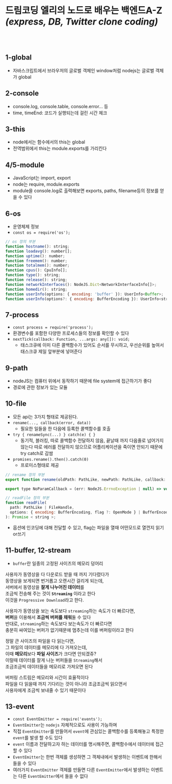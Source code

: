 # 드림코딩 엘리의 노드로 배우는 백엔드A-Z _(express, DB, Twitter clone coding)_

<br>
<br>

## 1-global

- 자바스크립트에서 브라우저의 글로벌 객체인 window처럼 nodejs는 글로벌 객체가 global

## 2-console

- console.log, console.table, console.error... 등
- time, timeEnd: 코드가 실행되는데 걸린 시간 체크

## 3-this

- node에서는 함수에서의 this는 global
- 전역범위에서 this는 module.exports를 가리킨다

## 4/5-module

- JavaScript는 import, export
- node는 require, module.exports
- module을 console.log로 출력해보면 
  exports, paths, filename등의 정보를 얻을 수 있다

## 6-os

- 운영체제 정보
- `const os = require('os');`

```javascript
// os 정의 부분
function hostname(): string;
function loadavg(): number[];
function uptime(): number;
function freemem(): number;
function totalmem(): number;
function cpus(): CpuInfo[];
function type(): string;
function release(): string;
function networkInterfaces(): NodeJS.Dict<NetworkInterfaceInfo[]>;
function homedir(): string;
function userInfo(options: { encoding: 'buffer' }): UserInfo<Buffer>;
function userInfo(options?: { encoding: BufferEncoding }): UserInfo<string>;
```

## 7-process

- `const process = require('process');`
- 환경변수를 포함한 다양한 프로세스들의 정보를 확인할 수 있다
- `nextTick(callback: Function, ...args: any[]): void;`
  - 태스크큐에 이미 다른 콜백함수가 있어도 순서를 무시하고, 우선순위를 높여서 태스크큐 제일 앞부분에 넣어준다

## 9-path

- nodeJS는 컴퓨터 위에서 동작하기 때문에 file system에 접근하기가 좋다
- 경로에 관한 정보가 있는 모듈

## 10-file

- 모든 api는 3가지 형태로 제공된다.
- `rename(..., callback(error, data))`
  - 필요한 일들을 한 다음에 등록한 콜백함수를 호출
- `try { renameSync(...) } catch(e) { }`
  - 동기적, 블러킹, 따로 콜백함수 전달하지 않음, 끝날때 까지 다음줄로 넘어가지 않는다
  따로 에러를 전달하지 않으므로 어플리케이션을 죽이면 안되기 때문에 try catch로 감쌈
- `promises.rename().then().catch(0)`
  - 프로미스형태로 제공


```javascript
// rename 정의 부분
export function rename(oldPath: PathLike, newPath: PathLike, callback: NoParamCallback): void;

export type NoParamCallback = (err: NodeJS.ErrnoException | null) => void;
```

```javascript
// readFile 정의 부분
function readFile(
  path: PathLike | FileHandle,
  options: { encoding: BufferEncoding, flag ?: OpenMode } | BufferEncoding
): Promise < string >;
```

- 옵션에 인코딩에 대해 전달할 수 있고, flag는 파일을 열때 어떤모드로 열껀지 읽기or쓰기

## 11-buffer, 12-stream

- `buffer`란 일종의 고정된 사이즈의 메모리 덩어리

사용자가 동영상을 다 다운로드 받을 때 까지 기다렸다가 <br>
동영상을 보게되면 번거롭고 오랜시간 걸리게 되는데,<br>
서버에서 동영상을 **잘게 나누어진 데이터**를 <br>
조금씩 전송해 주는 것이 **`Streaming`** 이라고 한다<br>
이것을 `Progressive Download`라고 한다.

사용자가 동영상을 보는 속도보다 `streaming`하는 속도가 더 빠르다면,<br>
**버퍼**을 이용해서 **조금씩 버퍼를 채워**둘 수 있다<br>
반대로, `streaming`하는 속도보다 보는속도가 더 빠르다면<br>
충분히 싸여있는 버퍼가 없기때문에 멈추는데 이를 버퍼링이라고 한다

정말 큰 사이즈의 파일을 다 읽는다면,<br>
그 파일의 데이터를 메모리에 다 가져오는데,<br>
이때 **메모리**보다 **파일 사이즈**가 크다면 안되겠쥬?<br>
이럴때 데이터를 잘게 나눈 버퍼들을 `Streaming`해서 <br>
조금조금씩 데이터들을 메모리로 가져오면 된다

버퍼링 스트림은 메모리와 시간이 효율적이다<br>
파일을 다 읽을때 까지 기다리는 것이 아니라 조금조금씩 읽으면서<br>
사용자에게 조금씩 보내줄 수 있기 때문이다

## 13-event

- `const EventEmitter = require('events');`
- `EventEmitter`는 `nodejs` 자체적으로도 사용이 가능하며
- 직접 `EventEmitter`를 만들어서 `event`에 관심있는 콜백함수를 등록해놓고 특정한 `event`를 발생 할 수도 있다
- `event` 이름과 전달하고자 하는 데이터를 명시해주면, 콜백함수에서 데이터에 접근할 수 있다
- `EventEmitter`는 한번 객체를 생성하면 그 객체내에서 발생하는 이벤트에 한해서 들을 수 있다
- 여러가지 `EventEmitter` 객체를 만들면 다른 `EventEmitter`에서 발생하는 이벤트는 다른 `EventEmitter`에서 들을 수 없다